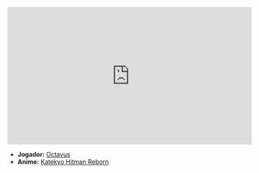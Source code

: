 <iframe width="560" height="315" src="https://www.youtube.com/embed/D6FF7XRDOqs?si=piHippcoJWWP-lgk" title="YouTube video player" frameborder="0" allow="accelerometer; autoplay; clipboard-write; encrypted-media; gyroscope; picture-in-picture; web-share" referrerpolicy="strict-origin-when-cross-origin" allowfullscreen></iframe>

- **Jogador:** [Octavus](../Membros/Octavus.md)
- **Anime:** [Katekyo Hitman Reborn](../Animes/Katekyo%20Hitman%20Reborn.md)